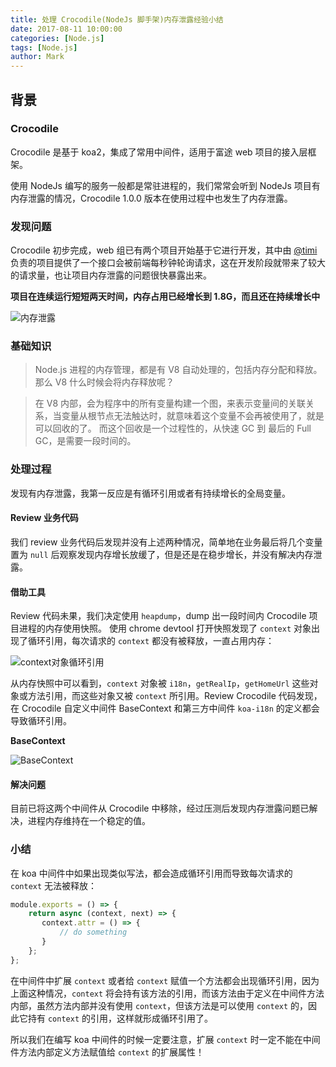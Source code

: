 ```yaml
---
title: 处理 Crocodile(NodeJs 脚手架)内存泄露经验小结
date: 2017-08-11 10:00:00
categories: [Node.js]
tags: [Node.js]
author: Mark
---
```


## 背景

### Crocodile

Crocodile 是基于 koa2，集成了常用中间件，适用于富途 web 项目的接入层框架。

使用 NodeJs 编写的服务一般都是常驻进程的，我们常常会听到 NodeJs 项目有内存泄露的情况，Crocodile 1.0.0 版本在使用过程中也发生了内存泄露。

<!-- more -->

### 发现问题

Crocodile 初步完成，web 组已有两个项目开始基于它进行开发，其中由 [@timi](/author/Timi/) 负责的项目提供了一个接口会被前端每秒钟轮询请求，这在开发阶段就带来了较大的请求量，也让项目内存泄露的问题很快暴露出来。

**项目在连续运行短短两天时间，内存占用已经增长到 1.8G，而且还在持续增长中**

![内存泄露](/images/2017-08-11-experience-of-handling-memory-leak-in-nodejs-project/1.png)


### 基础知识

>Node.js 进程的内存管理，都是有 V8 自动处理的，包括内存分配和释放。那么 V8 什么时候会将内存释放呢？

>在 V8 内部，会为程序中的所有变量构建一个图，来表示变量间的关联关系，当变量从根节点无法触达时，就意味着这个变量不会再被使用了，就是可以回收的了。
而这个回收是一个过程性的，从快速 GC 到 最后的 Full GC，是需要一段时间的。

### 处理过程

发现有内存泄露，我第一反应是有循环引用或者有持续增长的全局变量。

#### Review 业务代码

我们 review 业务代码后发现并没有上述两种情况，简单地在业务最后将几个变量置为 `null` 后观察发现内存增长放缓了，但是还是在稳步增长，并没有解决内存泄露。

#### 借助工具

Review 代码未果，我们决定使用 `heapdump`，dump 出一段时间内 Crocodile 项目进程的内存使用快照。
使用 chrome devtool 打开快照发现了 `context` 对象出现了循环引用，每次请求的 `context` 都没有被释放，一直占用内存：

![context对象循环引用](/images/2017-08-11-experience-of-handling-memory-leak-in-nodejs-project/2.png)

从内存快照中可以看到，`context` 对象被 `i18n`，`getRealIp`，`getHomeUrl` 这些对象或方法引用，而这些对象又被 `context` 所引用。Review Crocodile 代码发现，在 Crocodile 自定义中间件 BaseContext 和第三方中间件 `koa-i18n` 的定义都会导致循环引用。

**BaseContext**

![BaseContext](/images/2017-08-11-experience-of-handling-memory-leak-in-nodejs-project/3.png)

#### 解决问题

目前已将这两个中间件从 Crocodile 中移除，经过压测后发现内存泄露问题已解决，进程内存维持在一个稳定的值。

### 小结

在 koa 中间件中如果出现类似写法，都会造成循环引用而导致每次请求的 `context` 无法被释放：

```javascript
module.exports = () => {
    return async (context, next) => {
       context.attr = () => {
		   // do something
	   }
    };
};
```

在中间件中扩展 `context` 或者给 `context` 赋值一个方法都会出现循环引用，因为上面这种情况，`context` 将会持有该方法的引用，而该方法由于定义在中间件方法内部，虽然方法内部并没有使用 `context`，但该方法是可以使用 `context` 的，因此它持有 `context` 的引用，这样就形成循环引用了。

所以我们在编写 koa 中间件的时候一定要注意，扩展 `context` 时一定不能在中间件方法内部定义方法赋值给 `context` 的扩展属性！

